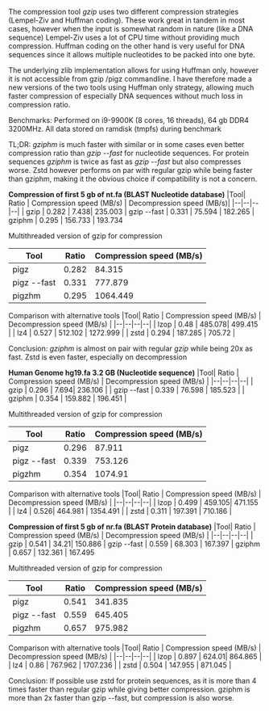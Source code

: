 
The compression tool *gzip* uses two different compression strategies (Lempel-Ziv and Huffman coding). These work great in tandem in most cases, however when the input is somewhat random in nature (like a DNA sequence) Lempel-Ziv uses a lot of CPU time without providing much compression. Huffman coding on the other hand is very useful for DNA sequences since it allows multiple nucleotides to be packed into one byte.

The underlying zlib implementation allows for using Huffman only, however it is not accessible from gzip /pigz commandline. I have therefore made a new versions of the two tools using Huffman only strategy, allowing much faster compression of especially DNA sequences without much loss in compression ratio.

Benchmarks:
Performed on i9-9900K (8 cores, 16 threads), 64 gb DDR4 3200MHz. All data stored on ramdisk (tmpfs)  during benchmark

TL;DR: *gziphm* is much faster with similar or in some cases even better compression ratio than *gzip --fast* for nucleotide sequences. For protein sequences *gziphm* is twice as fast as *gzip --fast* but also compresses worse. Zstd however performs on par with regular gzip while being faster than gziphm, making it the obvious choice if compatibility is not a concern.
 

**Compression of first 5 gb of nt.fa (BLAST Nucleotide database)**
|Tool| Ratio | Compression speed (MB/s) | Decompression speed (MB/s)|
|--|--|--|--|
| gzip | 0.282  | 7.438| 235.003
| gzip --fast | 0.331 | 75.594 | 182.265
| gziphm | 0.295 | 156.733 | 193.734 

Multithreaded version of gzip for compression

|Tool| Ratio | Compression speed (MB/s) |
|--|--|--|
| pigz | 0.282 | 84.315 |
| pigz --fast | 0.331 | 777.879| 
| pigzhm | 0.295 | 1064.449 |

Comparison with alternative tools
|Tool| Ratio | Compression speed (MB/s) | Decompression speed (MB/s) |
|--|--|--|--|
| lzop | 0.48 | 485.078| 499.415 |
| lz4 | 0.527 | 512.102 | 1272.999 |
| zstd | 0.294 | 187.285 | 705.72 |

Conclusion: *gziphm* is almost on pair with regular *gzip* while being 20x as fast. Zstd is even faster, especially on decompression

**Human Genome hg19.fa 3.2 GB (Nucleotide sequence)**
|Tool| Ratio | Compression speed (MB/s) | Decompression speed (MB/s) |
|--|--|--|--|
| gzip | 0.296   | 7.694| 236.106 |
| gzip --fast | 0.339 | 76.598  | 185.523 |
| gziphm |  0.354 | 159.882 | 196.451 |

Multithreaded version of gzip for compression

|Tool| Ratio | Compression speed (MB/s) |
|--|--|--|
| pigz | 0.296 | 87.911 |
| pigz --fast | 0.339 | 753.126 |  
| pigzhm |0.354| 1074.91 |

Comparison with alternative tools
|Tool| Ratio | Compression speed (MB/s) | Decompression speed (MB/s) |
|--|--|--|--|
| lzop | 0.499 | 459.105| 471.155 |
| lz4 | 0.526| 464.981 | 1354.491 |
| zstd |  0.311 | 197.391 | 710.186 |




**Compression of first 5 gb of nr.fa (BLAST Protein database)**
|Tool| Ratio | Compression speed (MB/s) | Decompression speed (MB/s) |
|--|--|--|--|
| gzip | 0.541 | 34.21| 150.886
| gzip --fast | 0.559 | 68.303 | 167.397
| gziphm | 0.657 | 132.361 | 167.495

Multithreaded version of gzip for compression

|Tool| Ratio | Compression speed (MB/s) |
|--|--|--|
| pigz | 0.541 | 341.835 | 
| pigz --fast | 0.559 | 645.405 |  
| pigzhm | 0.657 | 975.982 |

Comparison with alternative tools
|Tool| Ratio | Compression speed (MB/s) | Decompression speed (MB/s) |
|--|--|--|--|
| lzop | 0.897 | 624.01| 864.865 |
| lz4 | 0.86 | 767.962 | 1707.236 |
| zstd | 0.504 | 147.955 | 871.045 |

Conclusion: If possible use zstd for protein sequences, as it is more than 4 times faster than regular gzip while giving better compression.
gziphm is more than 2x faster than gzip --fast, but compression is also worse.
